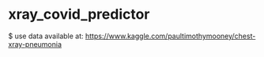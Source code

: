 # xray_covid_predictor
$ use data available at: https://www.kaggle.com/paultimothymooney/chest-xray-pneumonia
